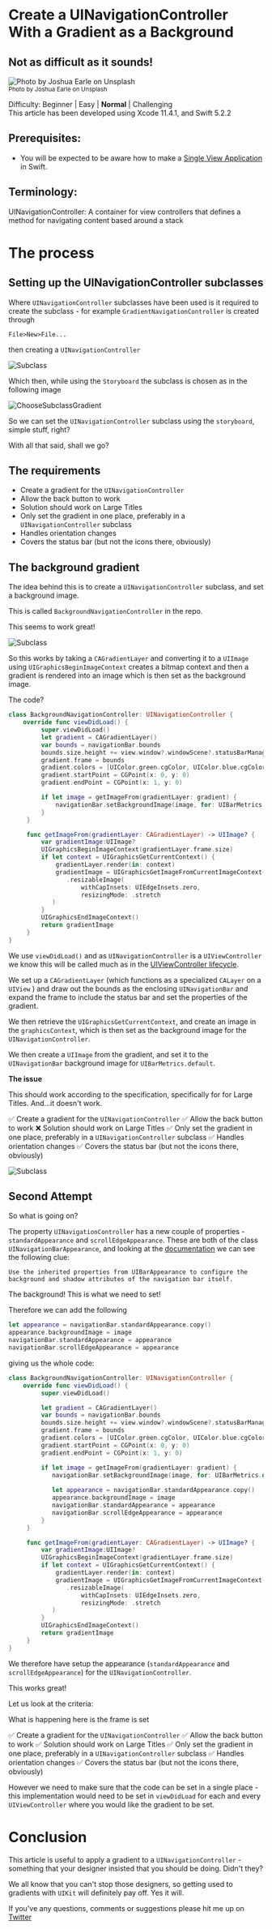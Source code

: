 # Create a UINavigationController With a Gradient as a Background
## Not as difficult as it sounds!

![Photo by Joshua Earle on Unsplash](Images/0*ob_QBpSz8P4mOzH6.jpeg)<br/>
<sub>Photo by Joshua Earle on Unsplash<sub>

Difficulty: Beginner | Easy | **Normal** | Challenging<br/>
This article has been developed using Xcode 11.4.1, and Swift 5.2.2

## Prerequisites: 
* You will be expected to be aware how to make a [Single View Application](https://medium.com/swlh/your-first-ios-application-using-xcode-9983cf6efb71) in Swift.

## Terminology:
UINavigationController: A container for view controllers that defines a method for navigating content based around a stack

# The process

## Setting up the UINavigationController subclasses

Where `UINavigationController` subclasses have been used is it required to create the subclass - for example `GradientNavigationController` is created through

`File>New>File...`

then creating a `UINavigationController` 

![Subclass](Images/Subclass.png)<br/>

Which then, while using the `Storyboard` the subclass is chosen as in the following image

![ChooseSubclassGradient](Images/ChooseSubclassGradient.png)<br/>

So we can set the `UINavigationController` subclass using the `storyboard`, simple stuff, right?

With all that said, shall we go?

## The requirements
* Create a gradient for the `UINavigationController`
* Allow the back button to work
* Solution should work on Large Titles 
* Only set the gradient in one place, preferably in a `UINavigationController` subclass
* Handles orientation changes
* Covers the status bar (but not the icons there, obviously)

## The background gradient
The idea behind this is to create a `UINavigationController` subclass, and set a background image.

This is called `BackgroundNavigationController` in the repo.

This seems to work great!

![Subclass](Movies/BackgroundNavigationController.gif)<br/>

So this works by taking a `CAGradientLayer` and converting it to a `UIImage` using `UIGraphicsBeginImageContext` creates a bitmap context and then a gradient is rendered into an image which is then set as the background image. 

The code?

```swift
class BackgroundNavigationController: UINavigationController {
    override func viewDidLoad() {
         super.viewDidLoad()
         let gradient = CAGradientLayer()
         var bounds = navigationBar.bounds
         bounds.size.height += view.window?.windowScene?.statusBarManager?.statusBarFrame.height ?? 0
         gradient.frame = bounds
         gradient.colors = [UIColor.green.cgColor, UIColor.blue.cgColor]
         gradient.startPoint = CGPoint(x: 0, y: 0)
         gradient.endPoint = CGPoint(x: 1, y: 0)

         if let image = getImageFrom(gradientLayer: gradient) {
             navigationBar.setBackgroundImage(image, for: UIBarMetrics.default)
         }
     }

     func getImageFrom(gradientLayer: CAGradientLayer) -> UIImage? {
         var gradientImage:UIImage?
         UIGraphicsBeginImageContext(gradientLayer.frame.size)
         if let context = UIGraphicsGetCurrentContext() {
             gradientLayer.render(in: context)
             gradientImage = UIGraphicsGetImageFromCurrentImageContext()?
                .resizableImage(
                    withCapInsets: UIEdgeInsets.zero,
                    resizingMode: .stretch
            )
         }
         UIGraphicsEndImageContext()
         return gradientImage
     }
}
```

We use `viewDidLoad()` and as `UINavigationController` is a `UIViewController` we know this will be called much as in the [UIViewController lifecycle](https://medium.com/@stevenpcurtis.sc/the-uiviewcontroller-lifecycle-b964cf18256b).

We set up a `CAGradientLayer` (which functions as a specialized `CALayer` on a `UIView` ) and draw out the bounds as the enclosing `UINavigationBar` and expand the frame to include the status bar and set the properties of the gradient.

We then retrieve the `UIGraphicsGetCurrentContext`, and create an image in the `graphicsContext`, which is then set as the background image for the `UINavigationController`.  

We then create a `UIImage` from the gradient, and set it to the `UINavigationBar` background image for `UIBarMetrics.default`.

**The issue**

This should work according to the specification, specifically for for Large Titles. And...it doesn't work.

✅ Create a gradient for the `UINavigationController`
✅ Allow the back button to work
❌ Solution should work on Large Titles 
✅ Only set the gradient in one place, preferably in a `UINavigationController` subclass
✅ Handles orientation changes
✅ Covers the status bar (but not the icons there, obviously)


![Subclass](Movies/BackgroundNavigationControllerNotWork.gif)<br/>


## Second Attempt 
So what is going on?

The property `UINavigationController` has a new couple of properties - `standardAppearance` and `scrollEdgeAppearance`. These are both of the class `UINavigationBarAppearance`, and looking at the [documentation](https://developer.apple.com/documentation/uikit/uinavigationbarappearance) we can see the following clue:

```
Use the inherited properties from UIBarAppearance to configure the background and shadow attributes of the navigation bar itself.
```

The background! This is what we need to set!

Therefore we can add the following

```swift
let appearance = navigationBar.standardAppearance.copy()
appearance.backgroundImage = image
navigationBar.standardAppearance = appearance
navigationBar.scrollEdgeAppearance = appearance
```

giving us the whole code:

```swift
class BackgroundNavigationController: UINavigationController {
    override func viewDidLoad() {
         super.viewDidLoad()

         let gradient = CAGradientLayer()
         var bounds = navigationBar.bounds
         bounds.size.height += view.window?.windowScene?.statusBarManager?.statusBarFrame.height ?? 0
         gradient.frame = bounds
         gradient.colors = [UIColor.green.cgColor, UIColor.blue.cgColor]
         gradient.startPoint = CGPoint(x: 0, y: 0)
         gradient.endPoint = CGPoint(x: 1, y: 0)

         if let image = getImageFrom(gradientLayer: gradient) {
            navigationBar.setBackgroundImage(image, for: UIBarMetrics.default)
            
            let appearance = navigationBar.standardAppearance.copy()
            appearance.backgroundImage = image
            navigationBar.standardAppearance = appearance
            navigationBar.scrollEdgeAppearance = appearance
         }
     }

     func getImageFrom(gradientLayer: CAGradientLayer) -> UIImage? {
         var gradientImage:UIImage?
         UIGraphicsBeginImageContext(gradientLayer.frame.size)
         if let context = UIGraphicsGetCurrentContext() {
             gradientLayer.render(in: context)
             gradientImage = UIGraphicsGetImageFromCurrentImageContext()?
                .resizableImage(
                    withCapInsets: UIEdgeInsets.zero,
                    resizingMode: .stretch
            )
         }
         UIGraphicsEndImageContext()
         return gradientImage
     }
}
```

We therefore have setup the appearance (`standardAppearance` and `scrollEdgeAppearance`) for the `UINavigationController`. 

This works great!

Let us look at the criteria:

What is happening here is the frame is set 

✅ Create a gradient for the `UINavigationController`
✅ Allow the back button to work
✅  Solution should work on Large Titles 
✅ Only set the gradient in one place, preferably in a `UINavigationController` subclass
✅ Handles orientation changes
✅ Covers the status bar (but not the icons there, obviously)

However we need to make sure that the code can be set in a single place - this implementation would need to be set in `viewDidLoad` for each and every `UIViewController` where you would like the gradient to be set. 

# Conclusion
This article is useful to apply a gradient to a `UINavigationController` - something that your designer insisted that you should be doing. Didn't they? 

We all know that you can't stop those designers, so getting used to gradients with `UIKit` will definitely pay off. Yes it will.

If you've any questions, comments or suggestions please hit me up on [Twitter](https://twitter.com/stevenpcurtis) 
